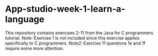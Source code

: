 # App-studio-week-1-learn-a-language
This repository contains exercises 2-11 from the Java for C programmers tutorial.
Note: Exercise 1 is not included since this exercise applies specifically to C programmers.
Note2: Exercise 11 questions 1e and 1f require some more attention.